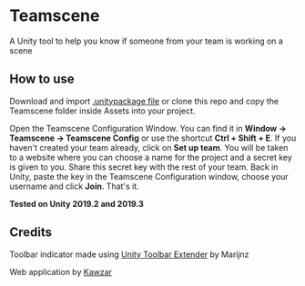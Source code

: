 # Teamscene
A Unity tool to help you know if someone from your team is working on a scene

## How to use
Download and import [.unitypackage file](https://github.com/MartinIsla/teamscene/blob/master/Teamscene.unitypackage) or clone this repo and copy the Teamscene folder inside Assets into your project.

Open the Teamscene Configuration Window. You can find it in **Window -> Teamscene -> Teamscene Config** or use the shortcut **Ctrl + Shift + E**.
If you haven't created your team already, click on **Set up team**. You will be taken to a website where you can choose a name for the project and a secret key is given to you. Share this secret key with the rest of your team. 
Back in Unity, paste the key in the Teamscene Configuration window, choose your username and click **Join**. 
That's it.

**Tested on Unity 2019.2 and 2019.3**

## Credits
Toolbar indicator made using [Unity Toolbar Extender](https://github.com/marijnz/unity-toolbar-extender) by Marijnz

Web application by [Kawzar](https://github.com/kawzar/)
